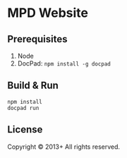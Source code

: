 # MPD Website

## Prerequisites

1. Node
2. DocPad: `npm install -g docpad`

## Build & Run

```
npm install
docpad run
```

## License
Copyright &copy; 2013+ All rights reserved.